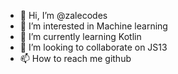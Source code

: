 - 👋 Hi, I’m @zalecodes
- 👀 I’m interested in Machine learning
- 🌱 I’m currently learning Kotlin
- 💞️ I’m looking to collaborate on JS13
- 📫 How to reach me github

<!---
zalecodes/zalecodes is a ✨ special ✨ repository because its `README.md` (this file) appears on your GitHub profile.
You can click the Preview link to take a look at your changes.
--->
